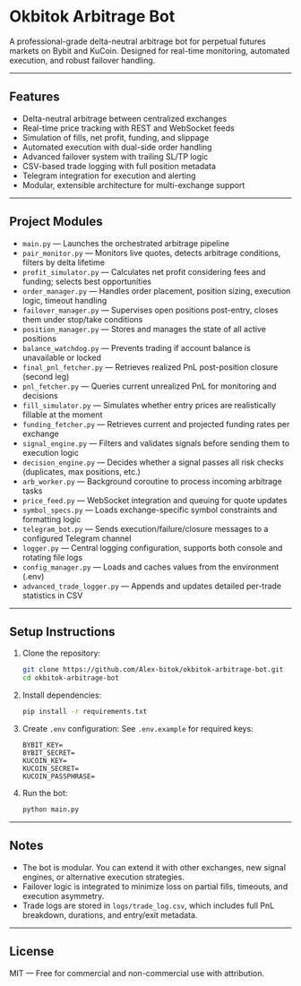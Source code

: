 # Okbitok Arbitrage Bot

A professional-grade delta-neutral arbitrage bot for perpetual futures markets on Bybit and KuCoin. Designed for real-time monitoring, automated execution, and robust failover handling.

---

## Features

* Delta-neutral arbitrage between centralized exchanges
* Real-time price tracking with REST and WebSocket feeds
* Simulation of fills, net profit, funding, and slippage
* Automated execution with dual-side order handling
* Advanced failover system with trailing SL/TP logic
* CSV-based trade logging with full position metadata
* Telegram integration for execution and alerting
* Modular, extensible architecture for multi-exchange support

---

## Project Modules

* `main.py` — Launches the orchestrated arbitrage pipeline
* `pair_monitor.py` — Monitors live quotes, detects arbitrage conditions, filters by delta lifetime
* `profit_simulator.py` — Calculates net profit considering fees and funding; selects best opportunities
* `order_manager.py` — Handles order placement, position sizing, execution logic, timeout handling
* `failover_manager.py` — Supervises open positions post-entry, closes them under stop/take conditions
* `position_manager.py` — Stores and manages the state of all active positions
* `balance_watchdog.py` — Prevents trading if account balance is unavailable or locked
* `final_pnl_fetcher.py` — Retrieves realized PnL post-position closure (second leg)
* `pnl_fetcher.py` — Queries current unrealized PnL for monitoring and decisions
* `fill_simulator.py` — Simulates whether entry prices are realistically fillable at the moment
* `funding_fetcher.py` — Retrieves current and projected funding rates per exchange
* `signal_engine.py` — Filters and validates signals before sending them to execution logic
* `decision_engine.py` — Decides whether a signal passes all risk checks (duplicates, max positions, etc.)
* `arb_worker.py` — Background coroutine to process incoming arbitrage tasks
* `price_feed.py` — WebSocket integration and queuing for quote updates
* `symbol_specs.py` — Loads exchange-specific symbol constraints and formatting logic
* `telegram_bot.py` — Sends execution/failure/closure messages to a configured Telegram channel
* `logger.py` — Central logging configuration, supports both console and rotating file logs
* `config_manager.py` — Loads and caches values from the environment (.env)
* `advanced_trade_logger.py` — Appends and updates detailed per-trade statistics in CSV

---

## Setup Instructions

1. Clone the repository:

   ```bash
   git clone https://github.com/Alex-bitok/okbitok-arbitrage-bot.git
   cd okbitok-arbitrage-bot
   ```

2. Install dependencies:

   ```bash
   pip install -r requirements.txt
   ```

3. Create `.env` configuration:
   See `.env.example` for required keys:

   ```
   BYBIT_KEY=
   BYBIT_SECRET=
   KUCOIN_KEY=
   KUCOIN_SECRET=
   KUCOIN_PASSPHRASE=
   ```

4. Run the bot:

   ```bash
   python main.py
   ```

---

## Notes

* The bot is modular. You can extend it with other exchanges, new signal engines, or alternative execution strategies.
* Failover logic is integrated to minimize loss on partial fills, timeouts, and execution asymmetry.
* Trade logs are stored in `logs/trade_log.csv`, which includes full PnL breakdown, durations, and entry/exit metadata.

---

## License

MIT — Free for commercial and non-commercial use with attribution.

